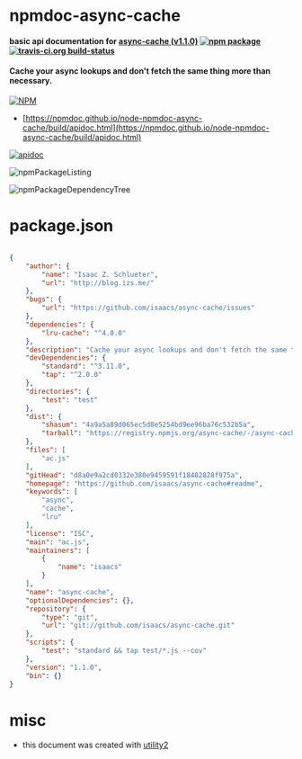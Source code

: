 # npmdoc-async-cache

#### basic api documentation for  [async-cache (v1.1.0)](https://github.com/isaacs/async-cache#readme)  [![npm package](https://img.shields.io/npm/v/npmdoc-async-cache.svg?style=flat-square)](https://www.npmjs.org/package/npmdoc-async-cache) [![travis-ci.org build-status](https://api.travis-ci.org/npmdoc/node-npmdoc-async-cache.svg)](https://travis-ci.org/npmdoc/node-npmdoc-async-cache)

#### Cache your async lookups and don't fetch the same thing more than necessary.

[![NPM](https://nodei.co/npm/async-cache.png?downloads=true&downloadRank=true&stars=true)](https://www.npmjs.com/package/async-cache)

- [https://npmdoc.github.io/node-npmdoc-async-cache/build/apidoc.html](https://npmdoc.github.io/node-npmdoc-async-cache/build/apidoc.html)

[![apidoc](https://npmdoc.github.io/node-npmdoc-async-cache/build/screenCapture.buildCi.browser.%252Ftmp%252Fbuild%252Fapidoc.html.png)](https://npmdoc.github.io/node-npmdoc-async-cache/build/apidoc.html)

![npmPackageListing](https://npmdoc.github.io/node-npmdoc-async-cache/build/screenCapture.npmPackageListing.svg)

![npmPackageDependencyTree](https://npmdoc.github.io/node-npmdoc-async-cache/build/screenCapture.npmPackageDependencyTree.svg)



# package.json

```json

{
    "author": {
        "name": "Isaac Z. Schlueter",
        "url": "http://blog.izs.me/"
    },
    "bugs": {
        "url": "https://github.com/isaacs/async-cache/issues"
    },
    "dependencies": {
        "lru-cache": "^4.0.0"
    },
    "description": "Cache your async lookups and don't fetch the same thing more than necessary.",
    "devDependencies": {
        "standard": "^3.11.0",
        "tap": "^2.0.0"
    },
    "directories": {
        "test": "test"
    },
    "dist": {
        "shasum": "4a9a5a89d065ec5d8e5254bd9ee96ba76c532b5a",
        "tarball": "https://registry.npmjs.org/async-cache/-/async-cache-1.1.0.tgz"
    },
    "files": [
        "ac.js"
    ],
    "gitHead": "d8a0e9a2cd0332e380e9459591f18402828f975a",
    "homepage": "https://github.com/isaacs/async-cache#readme",
    "keywords": [
        "async",
        "cache",
        "lru"
    ],
    "license": "ISC",
    "main": "ac.js",
    "maintainers": [
        {
            "name": "isaacs"
        }
    ],
    "name": "async-cache",
    "optionalDependencies": {},
    "repository": {
        "type": "git",
        "url": "git://github.com/isaacs/async-cache.git"
    },
    "scripts": {
        "test": "standard && tap test/*.js --cov"
    },
    "version": "1.1.0",
    "bin": {}
}
```



# misc
- this document was created with [utility2](https://github.com/kaizhu256/node-utility2)
